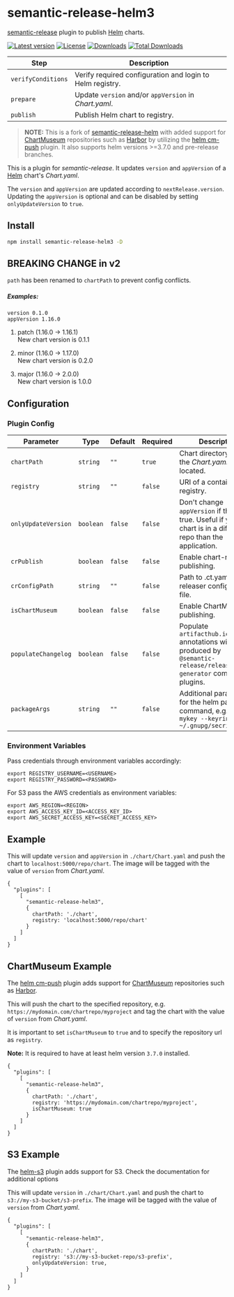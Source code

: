 # semantic-release-helm3

[semantic-release](https://github.com/semantic-release/semantic-release) plugin to publish [Helm](https://helm.sh/) charts.

[![Latest version][npm-version-badge]][npm-package]
[![License][license-badge]][license]
[![Downloads][npm-downloads-badge]][npm-package]
[![Total Downloads][npm-total-downloads-badge]][npm-package]

| Step               | Description                                               |
| ------------------ | --------------------------------------------------------- |
| `verifyConditions` | Verify required configuration and login to Helm registry. |
| `prepare`          | Update `version` and/or `appVersion` in _Chart.yaml_.     |
| `publish`          | Publish Helm chart to registry.                           |

> **NOTE:** This is a fork of [semantic-release-helm](https://github.com/m1pl/semantic-release-helm) with added support
> for [ChartMuseum](https://github.com/helm/chartmuseum) repositories such as [Harbor](https://goharbor.io/) by utilizing
> the [helm cm-push](https://github.com/chartmuseum/helm-push) plugin. It also supports helm versions >=3.7.0 and pre-release branches.

This is a plugin for _semantic-release_. It updates `version` and `appVersion` of a [Helm](https://helm.sh/) chart's
_Chart.yaml_.

The `version` and `appVersion` are updated according to `nextRelease.version`.
Updating the `appVersion` is optional and can be disabled by setting `onlyUpdateVersion` to `true`.

## Install

```bash
npm install semantic-release-helm3 -D
```

## BREAKING CHANGE in v2

`path` has been renamed to `chartPath` to prevent config conflicts.

##### Examples:

```
version 0.1.0  
appVersion 1.16.0
```

1. patch (1.16.0 -> 1.16.1)  
   New chart version is 0.1.1

2. minor (1.16.0 -> 1.17.0)  
   New chart version is 0.2.0

3. major (1.16.0 -> 2.0.0)  
   New chart version is 1.0.0

## Configuration

### Plugin Config

| Parameter           | Type      | Default | Required | Description                                                                                                      |
| ------------------- | --------- | ------- | -------- | ---------------------------------------------------------------------------------------------------------------- |
| `chartPath`         | `string`  | `""`    | `true`   | Chart directory, where the _Chart.yaml_ is located.                                                              |
| `registry`          | `string`  | `""`    | `false`  | URI of a container registry.                                                                                     |
| `onlyUpdateVersion` | `boolean` | `false` | `false`  | Don't change `appVersion` if this is true. Useful if your chart is in a different git repo than the application. |
| `crPublish`         | `boolean` | `false` | `false`  | Enable chart-releaser publishing.                                                                                |
| `crConfigPath`      | `string`  | `""`    | `false`  | Path to .ct.yaml chart-releaser configuration file.                                                              |
| `isChartMuseum`     | `boolean` | `false` | `false`  | Enable ChartMuseum publishing.                                                                                   |
| `populateChangelog` | `boolean` | `false` | `false`  | Populate `artifacthub.io/changes` annotations with notes produced by `@semantic-release/release-notes-generator` compatible plugins. |
| `packageArgs`       | `string`  | `""`    | `false`  | Additional parameters for the helm package command, e.g. `--key mykey --keyring ~/.gnupg/secring.gpg`            |

### Environment Variables

Pass credentials through environment variables accordingly:

```
export REGISTRY_USERNAME=<USERNAME>
export REGISTRY_PASSWORD=<PASSWORD>
```

For S3 pass the AWS credentials as environment variables:

```
export AWS_REGION=<REGION>
export AWS_ACCESS_KEY_ID=<ACCESS_KEY_ID>
export AWS_SECRET_ACCESS_KEY=<SECRET_ACCESS_KEY>
```

## Example

This will update `version` and `appVersion` in `./chart/Chart.yaml`
and push the chart to `localhost:5000/repo/chart`. The image will be tagged with the value of `version` from
_Chart.yaml_.

```
{
  "plugins": [
    [
      "semantic-release-helm3",
      {
        chartPath: './chart',
        registry: 'localhost:5000/repo/chart'
      }
    ]
  ]
}
```

## ChartMuseum Example

The [helm cm-push](https://github.com/chartmuseum/helm-push) plugin adds support for [ChartMuseum](https://github.com/helm/chartmuseum)
repositories such as [Harbor](https://github.com/goharbor/harbor).

This will push the chart to the specified repository, e.g. `https://mydomain.com/chartrepo/myproject` and
tag the chart with the value of `version` from _Chart.yaml_.

It is important to set `isChartMuseum` to `true` and to specify the repository url as `registry`.

**Note:** It is required to have at least helm version `3.7.0` installed.

```
{
  "plugins": [
    [
      "semantic-release-helm3",
      {
        chartPath: './chart',
        registry: 'https://mydomain.com/chartrepo/myproject',
        isChartMuseum: true
      }
    ]
  ]
}
```

## S3 Example

The [helm-s3](https://github.com/hypnoglow/helm-s3) plugin adds support for S3. Check the documentation for additional
options

This will update `version` in `./chart/Chart.yaml`
and push the chart to `s3://my-s3-bucket/s3-prefix`. The image will be tagged with the value of `version` from
_Chart.yaml_.

```
{
  "plugins": [
    [
      "semantic-release-helm3",
      {
        chartPath: './chart',
        registry: 's3://my-s3-bucket-repo/s3-prefix',
        onlyUpdateVersion: true,
      }
    ]
  ]
}
```

[license]: https://github.com/nflaig/semantic-release-helm/blob/master/LICENSE
[npm-package]: https://www.npmjs.com/package/semantic-release-helm3
[npm-version-badge]: https://img.shields.io/npm/v/semantic-release-helm3.svg?style=flat-square
[npm-downloads-badge]: https://img.shields.io/npm/dw/semantic-release-helm3.svg?label=Downloads&style=flat-square&color=blue
[npm-total-downloads-badge]: https://img.shields.io/npm/dt/semantic-release-helm3.svg?label=Total%20Downloads&style=flat-square&color=blue
[license-badge]: https://img.shields.io/github/license/nflaig/semantic-release-helm.svg?color=blue&label=License&style=flat-square
